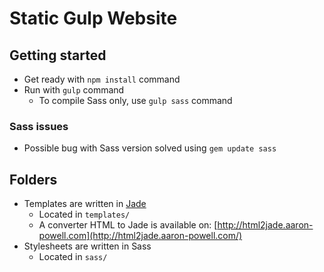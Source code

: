 # Static Gulp Website

## Getting started
* Get ready with `npm install` command
* Run with `gulp` command
  * To compile Sass only, use `gulp sass` command

### Sass issues
* Possible bug with Sass version solved using `gem update sass`

## Folders
* Templates are written in [Jade](http://jade-lang.com)
  * Located in `templates/`
  * A converter HTML to Jade is available on: [http://html2jade.aaron-powell.com](http://html2jade.aaron-powell.com/)
* Stylesheets are written in Sass
  * Located in `sass/`
